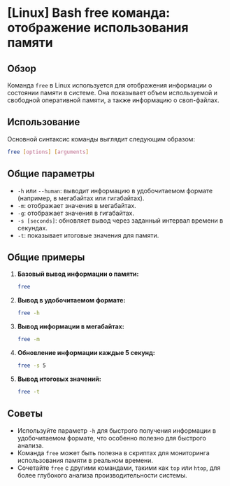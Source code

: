 # [Linux] Bash free команда: отображение использования памяти

## Обзор
Команда `free` в Linux используется для отображения информации о состоянии памяти в системе. Она показывает объем используемой и свободной оперативной памяти, а также информацию о своп-файлах.

## Использование
Основной синтаксис команды выглядит следующим образом:
```bash
free [options] [arguments]
```

## Общие параметры
- `-h` или `--human`: выводит информацию в удобочитаемом формате (например, в мегабайтах или гигабайтах).
- `-m`: отображает значения в мегабайтах.
- `-g`: отображает значения в гигабайтах.
- `-s [seconds]`: обновляет вывод через заданный интервал времени в секундах.
- `-t`: показывает итоговые значения для памяти.

## Общие примеры
1. **Базовый вывод информации о памяти:**
   ```bash
   free
   ```

2. **Вывод в удобочитаемом формате:**
   ```bash
   free -h
   ```

3. **Вывод информации в мегабайтах:**
   ```bash
   free -m
   ```

4. **Обновление информации каждые 5 секунд:**
   ```bash
   free -s 5
   ```

5. **Вывод итоговых значений:**
   ```bash
   free -t
   ```

## Советы
- Используйте параметр `-h` для быстрого получения информации в удобочитаемом формате, что особенно полезно для быстрого анализа.
- Команда `free` может быть полезна в скриптах для мониторинга использования памяти в реальном времени.
- Сочетайте `free` с другими командами, такими как `top` или `htop`, для более глубокого анализа производительности системы.